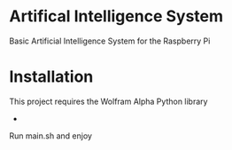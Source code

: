 Artifical Intelligence System
=============================

Basic Artificial Intelligence System for the Raspberry Pi

Installation
============

This project requires the Wolfram Alpha Python library
* ```sudo pip install wolframalpha

Run main.sh and enjoy
